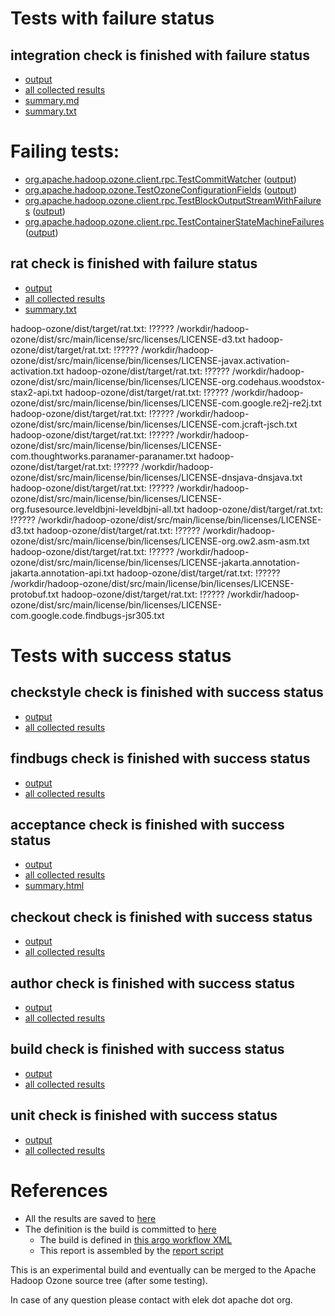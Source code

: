 # Tests with failure status

## integration check is finished with failure status

   * [output](https://raw.githubusercontent.com/elek/ozone-ci/master/pr/pr-hdds-2060-hng4s/integration/output.log)
   * [all collected results](https://github.com/elek/ozone-ci/tree/master/pr/pr-hdds-2060-hng4s/integration)
   * [summary.md](https://github.com/elek/ozone-ci/tree/master/pr/pr-hdds-2060-hng4s/integration/summary.md)
   * [summary.txt](https://github.com/elek/ozone-ci/tree/master/pr/pr-hdds-2060-hng4s/integration/summary.txt)

# Failing tests: 

 * [org.apache.hadoop.ozone.client.rpc.TestCommitWatcher](hadoop-ozone/integration-test/org.apache.hadoop.ozone.client.rpc.TestCommitWatcher.txt) ([output](hadoop-ozone/integration-test/org.apache.hadoop.ozone.client.rpc.TestCommitWatcher-output.txt/))
 * [org.apache.hadoop.ozone.TestOzoneConfigurationFields](hadoop-ozone/integration-test/org.apache.hadoop.ozone.TestOzoneConfigurationFields.txt) ([output](hadoop-ozone/integration-test/org.apache.hadoop.ozone.TestOzoneConfigurationFields-output.txt/))
 * [org.apache.hadoop.ozone.client.rpc.TestBlockOutputStreamWithFailures](hadoop-ozone/integration-test/org.apache.hadoop.ozone.client.rpc.TestBlockOutputStreamWithFailures.txt) ([output](hadoop-ozone/integration-test/org.apache.hadoop.ozone.client.rpc.TestBlockOutputStreamWithFailures-output.txt/))
 * [org.apache.hadoop.ozone.client.rpc.TestContainerStateMachineFailures](hadoop-ozone/integration-test/org.apache.hadoop.ozone.client.rpc.TestContainerStateMachineFailures.txt) ([output](hadoop-ozone/integration-test/org.apache.hadoop.ozone.client.rpc.TestContainerStateMachineFailures-output.txt/))

## rat check is finished with failure status

   * [output](https://raw.githubusercontent.com/elek/ozone-ci/master/pr/pr-hdds-2060-hng4s/rat/output.log)
   * [all collected results](https://github.com/elek/ozone-ci/tree/master/pr/pr-hdds-2060-hng4s/rat)
   * [summary.txt](https://github.com/elek/ozone-ci/tree/master/pr/pr-hdds-2060-hng4s/rat/summary.txt)

hadoop-ozone/dist/target/rat.txt: !????? /workdir/hadoop-ozone/dist/src/main/license/src/licenses/LICENSE-d3.txt
hadoop-ozone/dist/target/rat.txt: !????? /workdir/hadoop-ozone/dist/src/main/license/bin/licenses/LICENSE-javax.activation-activation.txt
hadoop-ozone/dist/target/rat.txt: !????? /workdir/hadoop-ozone/dist/src/main/license/bin/licenses/LICENSE-org.codehaus.woodstox-stax2-api.txt
hadoop-ozone/dist/target/rat.txt: !????? /workdir/hadoop-ozone/dist/src/main/license/bin/licenses/LICENSE-com.google.re2j-re2j.txt
hadoop-ozone/dist/target/rat.txt: !????? /workdir/hadoop-ozone/dist/src/main/license/bin/licenses/LICENSE-com.jcraft-jsch.txt
hadoop-ozone/dist/target/rat.txt: !????? /workdir/hadoop-ozone/dist/src/main/license/bin/licenses/LICENSE-com.thoughtworks.paranamer-paranamer.txt
hadoop-ozone/dist/target/rat.txt: !????? /workdir/hadoop-ozone/dist/src/main/license/bin/licenses/LICENSE-dnsjava-dnsjava.txt
hadoop-ozone/dist/target/rat.txt: !????? /workdir/hadoop-ozone/dist/src/main/license/bin/licenses/LICENSE-org.fusesource.leveldbjni-leveldbjni-all.txt
hadoop-ozone/dist/target/rat.txt: !????? /workdir/hadoop-ozone/dist/src/main/license/bin/licenses/LICENSE-d3.txt
hadoop-ozone/dist/target/rat.txt: !????? /workdir/hadoop-ozone/dist/src/main/license/bin/licenses/LICENSE-org.ow2.asm-asm.txt
hadoop-ozone/dist/target/rat.txt: !????? /workdir/hadoop-ozone/dist/src/main/license/bin/licenses/LICENSE-jakarta.annotation-jakarta.annotation-api.txt
hadoop-ozone/dist/target/rat.txt: !????? /workdir/hadoop-ozone/dist/src/main/license/bin/licenses/LICENSE-protobuf.txt
hadoop-ozone/dist/target/rat.txt: !????? /workdir/hadoop-ozone/dist/src/main/license/bin/licenses/LICENSE-com.google.code.findbugs-jsr305.txt


# Tests with success status

## checkstyle check is finished with success status

   * [output](https://raw.githubusercontent.com/elek/ozone-ci/master/pr/pr-hdds-2060-hng4s/checkstyle/output.log)
   * [all collected results](https://github.com/elek/ozone-ci/tree/master/pr/pr-hdds-2060-hng4s/checkstyle)


## findbugs check is finished with success status

   * [output](https://raw.githubusercontent.com/elek/ozone-ci/master/pr/pr-hdds-2060-hng4s/findbugs/output.log)
   * [all collected results](https://github.com/elek/ozone-ci/tree/master/pr/pr-hdds-2060-hng4s/findbugs)


## acceptance check is finished with success status

   * [output](https://raw.githubusercontent.com/elek/ozone-ci/master/pr/pr-hdds-2060-hng4s/acceptance/output.log)
   * [all collected results](https://github.com/elek/ozone-ci/tree/master/pr/pr-hdds-2060-hng4s/acceptance)
   * [summary.html](https://elek.github.io/ozone-ci/pr/pr-hdds-2060-hng4s/acceptance/summary.html)


## checkout check is finished with success status

   * [output](https://raw.githubusercontent.com/elek/ozone-ci/master/pr/pr-hdds-2060-hng4s/checkout/output.log)
   * [all collected results](https://github.com/elek/ozone-ci/tree/master/pr/pr-hdds-2060-hng4s/checkout)


## author check is finished with success status

   * [output](https://raw.githubusercontent.com/elek/ozone-ci/master/pr/pr-hdds-2060-hng4s/author/output.log)
   * [all collected results](https://github.com/elek/ozone-ci/tree/master/pr/pr-hdds-2060-hng4s/author)


## build check is finished with success status

   * [output](https://raw.githubusercontent.com/elek/ozone-ci/master/pr/pr-hdds-2060-hng4s/build/output.log)
   * [all collected results](https://github.com/elek/ozone-ci/tree/master/pr/pr-hdds-2060-hng4s/build)


## unit check is finished with success status

   * [output](https://raw.githubusercontent.com/elek/ozone-ci/master/pr/pr-hdds-2060-hng4s/unit/output.log)
   * [all collected results](https://github.com/elek/ozone-ci/tree/master/pr/pr-hdds-2060-hng4s/unit)




# References

 * All the results are saved to [here](https://github.com/elek/ozone-ci/tree/master/pr/pr-hdds-2060-hng4s/)
 * The definition is the build is committed to [here](https://github.com/elek/argo-ozone)
    * The build is defined in [this argo workflow XML](https://github.com/elek/argo-ozone/blob/master/ozone-build.yaml)
    * This report is assembled by the [report script](https://github.com/elek/argo-ozone/blob/master/scripts/report.sh)

This is an experimental build and eventually can be merged to the Apache Hadoop Ozone source tree (after some testing).

In case of any question please contact with elek dot apache dot org.
